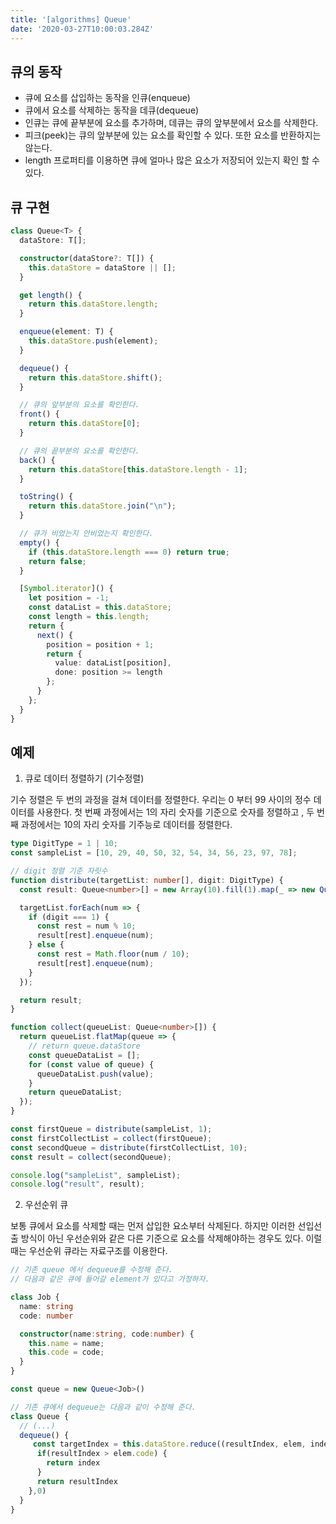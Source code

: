 ```yaml
---
title: '[algorithms] Queue'
date: '2020-03-27T10:00:03.284Z'
---
```


## 큐의 동작

- 큐에 요소를 삽입하는 동작을 인큐(enqueue)
- 큐에서 요소를 삭제하는 동작을 데큐(dequeue)
- 인큐는 큐에 끝부분에 요소를 추가하며, 데큐는 큐의 앞부분에서 요소를 삭제한다.
- 피크(peek)는 큐의 앞부분에 있는 요소를 확인할 수 있다. 또한 요소를 반환하지는 않는다.
- length 프로퍼티를 이용하면 큐에 얼마나 많은 요소가 저장되어 있는지 확인 할 수 있다.

## 큐 구현

```typescript
class Queue<T> {
  dataStore: T[];

  constructor(dataStore?: T[]) {
    this.dataStore = dataStore || [];
  }

  get length() {
    return this.dataStore.length;
  }

  enqueue(element: T) {
    this.dataStore.push(element);
  }

  dequeue() {
    return this.dataStore.shift();
  }

  // 큐의 앞부분의 요소를 확인한다.
  front() {
    return this.dataStore[0];
  }

  // 큐의 끝부분의 요소를 확인한다.
  back() {
    return this.dataStore[this.dataStore.length - 1];
  }

  toString() {
    return this.dataStore.join("\n");
  }

  // 큐가 비었는지 안비었는지 확인한다.
  empty() {
    if (this.dataStore.length === 0) return true;
    return false;
  }

  [Symbol.iterator]() {
    let position = -1;
    const dataList = this.dataStore;
    const length = this.length;
    return {
      next() {
        position = position + 1;
        return {
          value: dataList[position],
          done: position >= length
        };
      }
    };
  }
}

```

## 예제

1. 큐로 데이터 정렬하기 (기수정렬)

기수 정렬은 두 번의 과정을 걸쳐 데이터를 정렬한다. 우리는 0 부터 99 사이의 정수 데이터를 사용한다.
첫 번째 과정에서는 1의 자리 숫자를 기준으로 숫자를 정렬하고 , 두 번째 과정에서는 10의 자리 숫자를 기주능로 데이터를 정렬한다.

```typescript
type DigitType = 1 | 10;
const sampleList = [10, 29, 40, 50, 32, 54, 34, 56, 23, 97, 78];

// digit 정렬 기준 자릿수
function distribute(targetList: number[], digit: DigitType) {
  const result: Queue<number>[] = new Array(10).fill(1).map(_ => new Queue());

  targetList.forEach(num => {
    if (digit === 1) {
      const rest = num % 10;
      result[rest].enqueue(num);
    } else {
      const rest = Math.floor(num / 10);
      result[rest].enqueue(num);
    }
  });

  return result;
}

function collect(queueList: Queue<number>[]) {
  return queueList.flatMap(queue => {
    // return queue.dataStore
    const queueDataList = [];
    for (const value of queue) {
      queueDataList.push(value);
    }
    return queueDataList;
  });
}

const firstQueue = distribute(sampleList, 1);
const firstCollectList = collect(firstQueue);
const secondQueue = distribute(firstCollectList, 10);
const result = collect(secondQueue);

console.log("sampleList", sampleList);
console.log("result", result);
```

2. 우선순위 큐

보통 큐에서 요소를 삭제할 때는 먼저 삽입한 요소부터 삭제된다. 하지만 이러한 선입선출 방식이 아닌 우선순위와 같은 다른 기준으로 요소를 삭제해야하는 경우도 있다. 이럴때는 우선순위 큐라는 자료구조를 이용한다.

```typescript
// 기존 queue 에서 dequeue를 수정해 준다.
// 다음과 같은 큐에 들어갈 element가 있다고 가정하자.

class Job {
  name: string
  code: number

  constructor(name:string, code:number) {
    this.name = name;
    this.code = code;
  }
}

const queue = new Queue<Job>()

// 기존 큐에서 dequeue는 다음과 같이 수정해 준다.
class Queue {
  // (...)
  dequeue() {
     const targetIndex = this.dataStore.reduce((resultIndex, elem, index) => {
      if(resultIndex > elem.code) {
        return index
      }
      return resultIndex
    },0)
  }
}

```
